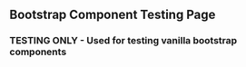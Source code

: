 ## Bootstrap Component Testing Page
### TESTING ONLY - Used for testing vanilla bootstrap components

